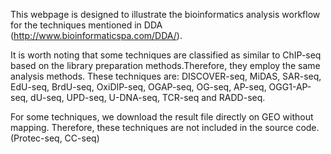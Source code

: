 This webpage is designed to illustrate the bioinformatics analysis workflow for the techniques mentioned in DDA (http://www.bioinformaticspa.com/DDA/).

It is worth noting that some techniques are classified as similar to ChIP-seq based on the library preparation methods.Therefore, they employ the same analysis methods.
These techniques are: DISCOVER-seq, MiDAS, SAR-seq, EdU-seq, BrdU-seq, OxiDIP-seq, OGAP-seq, OG-seq, AP-seq, OGG1-AP-seq, dU-seq, UPD-seq, U-DNA-seq, TCR-seq and RADD-seq.

For some techniques, we download the result file directly on GEO without mapping. Therefore, these techniques are not included in the source code. (Protec-seq, CC-seq)
